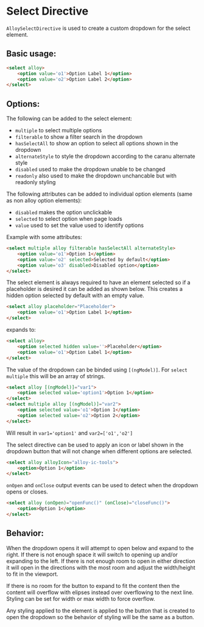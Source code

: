 # Select Directive

`AlloySelectDirective` is used to create a custom dropdown for the select element.

## Basic usage:

```html
<select alloy>
    <option value='o1'>Option Label 1</option>
    <option value='o2'>Option Label 2</option>
</select>
```

## Options:

The following can be added to the select element:
* `multiple` to select multiple options
* `filterable` to show a filter search in the dropdown
* `hasSelectAll` to show an option to select all options shown in the dropdown
* `alternateStyle` to style the dropdown according to the caranu alternate style
* `disabled` used to make the dropdown unable to be changed
* `readonly` also used to make the dropdown unchancable but with readonly styling

The following attributes can be added to individual option elements (same as non alloy option elements):
* `disabled` makes the option unclickable
* `selected` to select option when page loads
* `value` used to set the value used to identify options

Example with some attributes:
```html
<select multiple alloy filterable hasSelectAll alternateStyle>
    <option value='o1'>Option 1</option>
    <option value='o2' selected>Selected by default</option>
    <option value='o3' disabled>Disabled option</option>
</select>
```

The select element is always required to have an element selected so if a placeholder is desired it can be added as shown below. This creates a hidden option selected by default with an empty value.

```html
<select alloy placeholder="Placeholder">
    <option value='o1'>Option Label 1</option>
</select>
```

expands to:

```html
<select alloy>
    <option selected hidden value=''>Placeholder</option>
    <option value='o1'>Option Label 1</option>
</select>
```

The value of the dropdown can be binded using `[(ngModel)]`. For `select multiple` this will be an array of strings.

```html
<select alloy [(ngModel)]="var1">
    <option selected value='option1'>Option 1</option>
</select>
<select multiple alloy [(ngModel)]="var2">
    <option selected value='o1'>Option 1</option>
    <option selected value='o2'>Option 2</option>
</select>
```
Will result in `var1='option1'` and `var2=['o1','o2']`

The select directive can be used to apply an icon or label shown in the dropdown button that will not change when different options are selected.
```html
<select alloy alloyIcon="alloy-ic-tools">
    <option>Option 1</option>
</select>
```

`onOpen` and `onClose` output events can be used to detect when the dropdown opens or closes.
```html
<select alloy (onOpen)="openFunc()" (onClose)="closeFunc()">
    <option>Option 1</option>
</select>
```

## Behavior:

When the dropdown opens it will attempt to open below and expand to the right. If there is not enough space it will switch to opening up and/or expanding to the left. If there is not enough room to open in either direction it will open in the directions with the most room and adjust the width/height to fit in the viewport.

If there is no room for the button to expand to fit the content then the content will overflow with elipses instead over overflowing to the next line. Styling can be set for width or max width to force overflow.

Any styling applied to the element is applied to the button that is created to open the dropdown so the behavior of styling will be the same as a button.